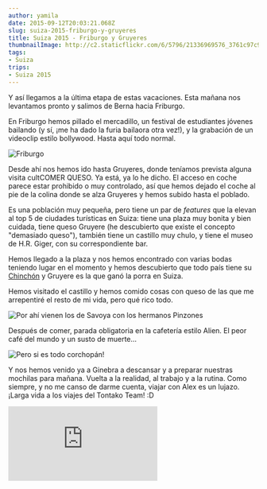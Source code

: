```yaml
---
author: yamila
date: 2015-09-12T20:03:21.068Z
slug: suiza-2015-friburgo-y-gruyeres
title: Suiza 2015 - Friburgo y Gruyeres
thumbnailImage: http://c2.staticflickr.com/6/5796/21336969576_3761c97c9e_z.jpg
tags:
- Suiza
trips:
- Suiza 2015
---
```


Y así llegamos a la última etapa de estas vacaciones. Esta mañana nos levantamos pronto y salimos de Berna hacia Friburgo.

En Friburgo hemos pillado el mercadillo, un festival de estudiantes jóvenes bailando (y sí, ¡me ha dado la furia bailaora otra vez!), y la grabación de un videoclip estilo bollywood. Hasta aquí todo normal.

<img src="http://c1.staticflickr.com/1/704/21336970206_8cc01aa9ba.jpg" title="Friburgo" />

Desde ahí nos hemos ido hasta Gruyeres, donde teníamos prevista alguna visita cultCOMER QUESO. Ya está, ya lo he dicho. El acceso en coche parece estar prohibido o muy controlado, así que hemos dejado el coche al pie de la colina donde se alza Gruyeres y hemos subido hasta el poblado.

Es una población muy pequeña, pero tiene un par de <em>features</em> que la elevan al top 5 de ciudades turísticas en Suiza: tiene una plaza muy bonita y bien cuidada, tiene queso Gruyere (he descubierto que existe el concepto "demasiado queso"), también tiene un castillo muy chulo, y tiene el museo de H.R. Giger, con su correspondiente bar.

Hemos llegado a la plaza y nos hemos encontrado con varias bodas teniendo lugar en el momento y hemos descubierto que todo país tiene su <a href="https://www.google.ch/search?q=chinch%C3%B3n+madrid&source=lnms&tbm=isch&sa=X&ved=0CAcQ_AUoAWoVChMIh6yWwqHyxwIVi0kaCh11HQXh&biw=1918&bih=992" target="_new">Chinchón</a> y Gruyere es la que ganó la porra en Suiza.

Hemos visitado el castillo y hemos comido cosas con queso de las que me arrepentiré el resto de mi vida, pero qué rico todo.

<img src="http://c2.staticflickr.com/6/5796/21336969576_3761c97c9e_z.jpg" title="Por ahí vienen los de Savoya con los hermanos Pinzones" />

Después de comer, parada obligatoria en la cafetería estilo Alien. El peor café del mundo y un susto de muerte...

<img src="http://c2.staticflickr.com/6/5699/21371522331_8e29b14768.jpg" title="Pero si es todo corchopán!" />

Y nos hemos venido ya a Ginebra a descansar y a preparar nuestras mochilas para mañana.
Vuelta a la realidad, al trabajo y a la rutina. Como siempre, y no me canso de darme cuenta, viajar con Alex es un lujazo. ¡Larga vida a los viajes del Tontako Team! :D

<div class='embed-container'><iframe src='https://www.flickr.com/photos/125687915@N08/albums/72157658117516889/player' frameborder='0' allowfullscreen webkitallowfullscreen mozallowfullscreen oallowfullscreen msallowfullscreen></iframe></div>
